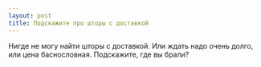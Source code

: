 ```yaml
---
layout: post 
title: Подскажите про шторы с доставкой 
--- 
```

Нигде не могу найти шторы с доставкой. Или ждать надо очень долго, или цена баснословная. Подскажите, где вы брали?